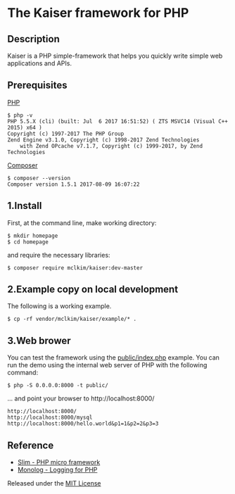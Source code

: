 # The Kaiser framework for PHP

## Description

Kaiser is a PHP simple-framework that helps you quickly write simple web applications and APIs.

## Prerequisites

[PHP](http://php.net/)
```
$ php -v
PHP 5.5.X (cli) (built: Jul  6 2017 16:51:52) ( ZTS MSVC14 (Visual C++ 2015) x64 )
Copyright (c) 1997-2017 The PHP Group
Zend Engine v3.1.0, Copyright (c) 1998-2017 Zend Technologies
    with Zend OPcache v7.1.7, Copyright (c) 1999-2017, by Zend Technologies
```
[Composer](https://getcomposer.org/)
```
$ composer --version
Composer version 1.5.1 2017-08-09 16:07:22
```

## 1.Install
First, at the command line, make working directory:
```
$ mkdir homepage
$ cd homepage
```
and require the necessary libraries:
```
$ composer require mclkim/kaiser:dev-master
```

## 2.Example copy on local development
The following is a working example. 
```
$ cp -rf vendor/mclkim/kaiser/example/* .
```

## 3.Web brower
You can test the framework using the [public/index.php](public/index.php)
example. You can run the demo using the internal web server of PHP with the
following command:
```
$ php -S 0.0.0.0:8000 -t public/
```
... and point your browser to http://localhost:8000/ 

```
http://localhost:8000/
http://localhost:8000/mysql
http://localhost:8000/hello.world&p1=1&p2=2&p3=3
```
## Reference
 * [Slim - PHP micro framework](https://www.slimframework.com/)
 * [Monolog - Logging for PHP](https://github.com/Seldaek/monolog)
 
Released under the [MIT License](LICENSE)